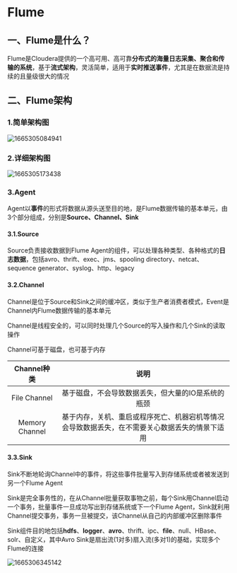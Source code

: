 # Flume

## 一、Flume是什么？

Flume是Cloudera提供的一个高可用、高可靠**分布式的海量日志采集、聚合和传输的系统**，基于**流式架构**，灵活简单，适用于**实时推送事件**，尤其是在数据流是持续的且量级很大的情况

## 二、Flume架构

### 1.简单架构图

![1665305084941](C:\Users\cloud\Desktop\我的\my\Flume\assets\1665305084941.png)

### 2.详细架构图

![1665305173438](C:\Users\cloud\Desktop\我的\my\Flume\assets\1665305173438.png)

### 3.Agent

Agent以**事件**的形式将数据从源头送至目的地，是Flume数据传输的基本单元，由3个部分组成，分别是**Source、Channel、Sink**

#### 3.1.Source

Source负责接收数据到Flume Agent的组件，可以处理各种类型、各种格式的**日志数据**，包括avro、thrift、exec、jms、spooling directory、netcat、sequence generator、syslog、http、legacy

#### 3.2.Channel

Channel是位于Source和Sink之间的缓冲区，类似于生产者消费者模式，Event是Channel内Flume数据传输的基本单元

Channel是线程安全的，可以同时处理几个Source的写入操作和几个Sink的读取操作

Channel可基于磁盘，也可基于内存

|  Channel种类   |                             说明                             |
| :------------: | :----------------------------------------------------------: |
|  File Channel  |      基于磁盘，不会导致数据丢失，但大量的IO是系统的瓶颈      |
| Memory Channel | 基于内存，关机、重启或程序死亡、机器宕机等情况会导致数据丢失，在不需要关心数据丢失的情景下适用 |

#### 3.3.Sink

Sink不断地轮询Channel中的事件，将这些事件批量写入到存储系统或者被发送到另一个Flume Agent

Sink是完全事务性的，在从Channel批量获取事物之前，每个Sink用Channel启动一个事务，批量事件一旦成功写出到存储系统或下一个Flume Agent，Sink就利用Channel提交事务，事务一旦被提交，该Channel从自己的内部缓冲区删除事件

Sink组件目的地包括**hdfs**、**logger**、**avro**、thrift、ipc、**file**、null、HBase、solr、自定义，其中Avro Sink是扇出流(1对多)扇入流(多对1)的基础，实现多个Flume的连接



![1665306345142](C:\Users\cloud\Desktop\我的\my\Flume\assets\1665306345142.png)








​	






